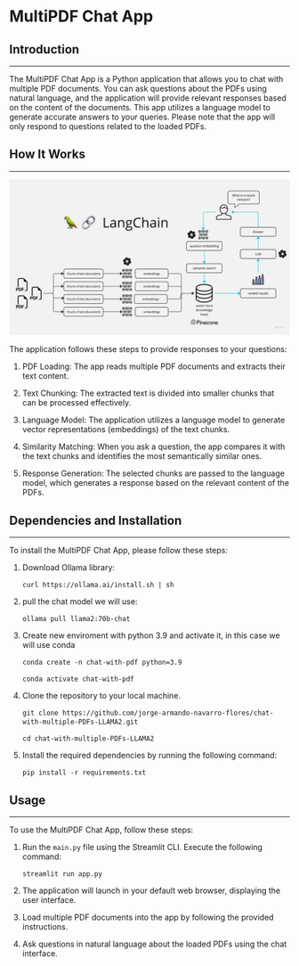 # MultiPDF Chat App

## Introduction
------------
The MultiPDF Chat App is a Python application that allows you to chat with multiple PDF documents. You can ask questions about the PDFs using natural language, and the application will provide relevant responses based on the content of the documents. This app utilizes a language model to generate accurate answers to your queries. Please note that the app will only respond to questions related to the loaded PDFs.

## How It Works
------------

![MultiPDF Chat App Diagram](./docs/PDF-LangChain.jpg)

The application follows these steps to provide responses to your questions:

1. PDF Loading: The app reads multiple PDF documents and extracts their text content.

2. Text Chunking: The extracted text is divided into smaller chunks that can be processed effectively.

3. Language Model: The application utilizes a language model to generate vector representations (embeddings) of the text chunks.

4. Similarity Matching: When you ask a question, the app compares it with the text chunks and identifies the most semantically similar ones.

5. Response Generation: The selected chunks are passed to the language model, which generates a response based on the relevant content of the PDFs.

## Dependencies and Installation
----------------------------
To install the MultiPDF Chat App, please follow these steps:
1. Download Ollama library:
   ```
   curl https://ollama.ai/install.sh | sh
   ```
2. pull the chat model we will use:
   ```
   ollama pull llama2:70b-chat
   ```
3. Create new enviroment with python 3.9 and activate it, in this case we will use conda
   ```
   conda create -n chat-with-pdf python=3.9
   ```
   ```
   conda activate chat-with-pdf
   ```


4. Clone the repository to your local machine.
   ```
   git clone https://github.com/jorge-armando-navarro-flores/chat-with-multiple-PDFs-LLAMA2.git
   ```
   ```
   cd chat-with-multiple-PDFs-LLAMA2
   ```

5. Install the required dependencies by running the following command:
   ```
   pip install -r requirements.txt
   ```


## Usage
-----
To use the MultiPDF Chat App, follow these steps:

1. Run the `main.py` file using the Streamlit CLI. Execute the following command:
   ```
   streamlit run app.py
   ```

2. The application will launch in your default web browser, displaying the user interface.

3. Load multiple PDF documents into the app by following the provided instructions.

4. Ask questions in natural language about the loaded PDFs using the chat interface.
